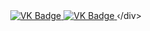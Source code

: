 <div id="badges" align ="center">
<a href= "https://vk.com/krmmnl">
  <img src = "https://img-shields.io/badge/VK-blue?style=for-the-badge&logo=VK&logoColor=white" alt="VK Badge"/>
</a>
  
<a href= "https://mail.google.com/mail/u/0/?pli=1#inbox">
  <img src = "https://img-shields.io/badge/EMAIL-red?style=for-the-badge&logo=Gmail&logoColor=white" alt="VK Badge"/>
</a>
‹/div>
